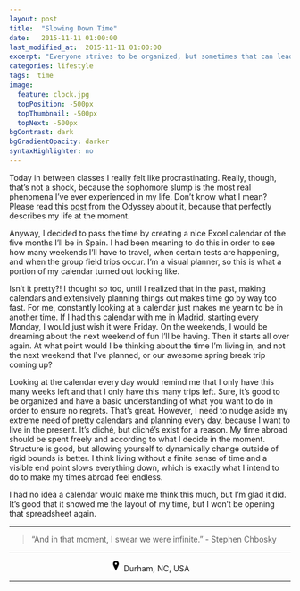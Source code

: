```yaml
---
layout: post
title:  "Slowing Down Time"
date:   2015-11-11 01:00:00
last_modified_at:  2015-11-11 01:00:00
excerpt: "Everyone strives to be organized, but sometimes that can lead to your greatest demise..."
categories: lifestyle
tags:  time
image:
  feature: clock.jpg
  topPosition: -500px
  topThumbnail: -500px
  topNext: -500px
bgContrast: dark
bgGradientOpacity: darker
syntaxHighlighter: no
---
```


Today in between classes I really felt like procrastinating. Really, though, that’s not a shock, because the sophomore slump is the most real phenomena I’ve ever experienced in my life. Don’t know what I mean? Please read this <a href="http://theodysseyonline.com/saint-michaels/10-signs-sophomore-slump/204404" target="_blank">post</a> from the Odyssey about it, because that perfectly describes my life at the moment.

Anyway, I decided to pass the time by creating a nice Excel calendar of the five months I’ll be in Spain. I had been meaning to do this in order to see how many weekends I’ll have to travel, when certain tests are happening, and when the group field trips occur. I’m a visual planner, so this is what a portion of my calendar turned out looking like.

<div class="img img--fullContainer img--14xLeading" style="background-image: url({{ site.baseurl_posts_img }}calendar_sample.jpg);"></div>

Isn’t it pretty?! I thought so too, until I realized that in the past, making calendars and extensively planning things out makes time go by way too fast. For me, constantly looking at a calendar just makes me yearn to be in another time. If I had this calendar with me in Madrid, starting every Monday, I would just wish it were Friday. On the weekends, I would be dreaming about the next weekend of fun I’ll be having. Then it starts all over again. At what point would I be thinking about the time I’m living in, and not the next weekend that I’ve planned, or our awesome spring break trip coming up?

Looking at the calendar every day would remind me that I only have this many weeks left and that I only have this many trips left. Sure, it’s good to be organized and have a basic understanding of what you want to do in order to ensure no regrets. That’s great. However, I need to nudge aside my extreme need of pretty calendars and planning every day, because I want to live in the present. It’s cliché, but cliché’s exist for a reason. My time abroad should be spent freely and according to what I decide in the moment. Structure is good, but allowing yourself to dynamically change outside of rigid bounds is better. I think living without a finite sense of time and a visible end point slows everything down, which is exactly what I intend to do to make my times abroad feel endless.

I had no idea a calendar would make me think this much, but I’m glad it did. It’s good that it showed me the layout of my time, but I won’t be opening that spreadsheet again.

<hr>

<blockquote class="largeQuote">“And in that moment, I swear we were infinite.” - Stephen Chbosky</blockquote>

<hr>

<center><img src="/assets/images/location.png" height=20px width=20px/> Durham, NC, USA</center>

<hr>
